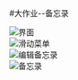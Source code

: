 #大作业--备忘录  
 
![界面](/Drawer/img/捕获2.PNG)  
![滑动菜单](/Drawer/img/捕获.PNG)  
![编辑备忘录](/Drawer/img/捕获1.PNG)  
![备忘录](/Drawer/img/捕获3.PNG)  
